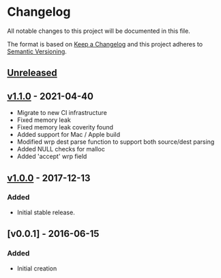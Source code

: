 <!--
SPDX-FileCopyrightText: 2017-2021 Comcast Cable Communications Management, LLC
SPDX-License-Identifier: Apache-2.0
-->
# Changelog
All notable changes to this project will be documented in this file.

The format is based on [Keep a Changelog](http://keepachangelog.com/en/1.0.0/)
and this project adheres to [Semantic Versioning](http://semver.org/spec/v2.0.0.html).

## [Unreleased]

## [v1.1.0] - 2021-04-40
- Migrate to new CI infrastructure
- Fixed memory leak
- Fixed memory leak coverity found
- Added support for Mac / Apple build
- Modified wrp dest parse function to support both source/dest parsing
- Added NULL checks for malloc
- Added 'accept' wrp field 

## [v1.0.0] - 2017-12-13
### Added
- Initial stable release.

## [v0.0.1] - 2016-06-15
### Added
- Initial creation

[Unreleased]: https://github.com/Comcast/wrp-c/compare/v1.1.0...HEAD
[v1.1.0]: https://github.com/Comcast/wrp-c/compare/v1.0.0...v1.1.0
[v1.0.0]: https://github.com/Comcast/wrp-c/compare/40cd45f5ce6723fa8d4aaf6e66fc3e3302758ec4...v1.0.0
